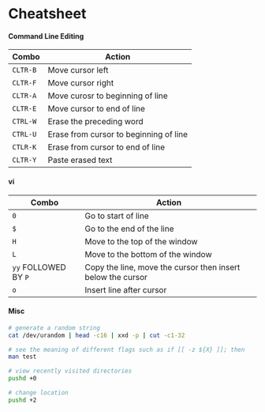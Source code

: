 # Cheatsheet

#### Command Line Editing

| Combo | Action | 
| ---   | ---    |
| `CLTR-B` | Move cursor left |
| `CLTR-F` | Move cursor right |
| `CLTR-A` | Move curosr to beginning of line | 
| `CLTR-E` | Move cursor to end of line |
| `CTRL-W` | Erase the preceding word |
| `CTRL-U` | Erase from cursor to beginning of line | 
| `CTLR-K` | Erase from cursor to end of line | 
| `CLTR-Y` | Paste erased text |

#### vi 

| Combo | Action |
| --- | --- |
| `0` | Go to start of line |
| `$` | Go to the end of the line | 
| `H` | Move to the top of the window | 
| `L` | Move to the bottom of the window | 
| `yy` FOLLOWED BY `P` | Copy the line, move the cursor then insert below the cursor | 
| `o` | Insert line after cursor |

#### Misc

```bash
# generate a random string
cat /dev/urandom | head -c16 | xxd -p | cut -c1-32

# see the meaning of different flags such as if [[ -z ${X} ]]; then 
man test
```

```bash
# view recently visited directories
pushd +0

# change location
pushd +2
```
